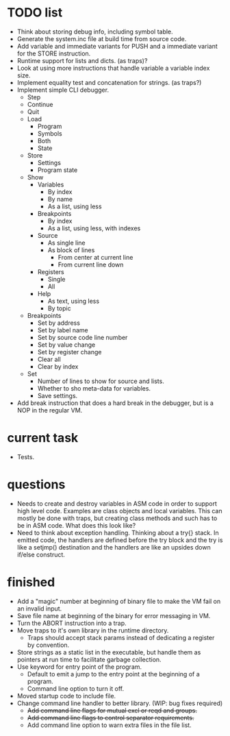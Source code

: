 # TODO list

- Think about storing debug info, including symbol table.
- Generate the system.inc file at build time from source code.
- Add variable and immediate variants for PUSH and a immediate variant for the STORE instruction.
- Runtime support for lists and dicts. (as traps)?
- Look at using more instructions that handle variable a variable index size.
- Implement equality test and concatenation for strings. (as traps?)
- Implement simple CLI debugger.
  - Step
  - Continue
  - Quit
  - Load
    - Program
    - Symbols
    - Both
    - State
  - Store
    - Settings
    - Program state
  - Show
    - Variables
      - By index
      - By name
      - As a list, using less
    - Breakpoints
      - By index
      - As a list, using less, with indexes
    - Source
      - As single line
      - As block of lines
        - From center at current line
        - From current line down
    - Registers
      - Single
      - All
    - Help
      - As text, using less
      - By topic
  - Breakpoints
    - Set by address
    - Set by label name
    - Set by source code line number
    - Set by value change
    - Set by register change
    - Clear all
    - Clear by index
  - Set
    - Number of lines to show for source and lists.
    - Whether to sho meta-data for variables.
    - Save settings.
- Add break instruction that does a hard break in the debugger, but is a NOP in the regular VM.

# current task
- Tests.

# questions
- Needs to create and destroy variables in ASM code in order to support high level code. Examples are class objects and local variables. This can mostly be done with traps, but creating class methods and such has to be in ASM code. What does this look like?
- Need to think about exception handling. Thinking about a try{} stack. In emitted code, the handlers are defined before the try block and the try is like a setjmp() destination and the handlers are like an upsides down if/else construct.

# finished
- Add a "magic" number at beginning of binary file to make the VM fail on an invalid input.
- Save file name at beginning of the binary for error messaging in VM.
- Turn the ABORT instruction into a trap.
- Move traps to it's own library in the runtime directory.
  - Traps should accept stack params instead of dedicating a register by
    convention.
- Store strings as a static list in the executable, but handle them as pointers
  at run time to facilitate garbage collection.
- Use keyword for entry point of the program.
  - Default to emit a jump to the entry point at the beginning of a program.
  - Command line option to turn it off.
- Moved startup code to include file.
- Change command line handler to better library. (WIP: bug fixes required)
  - ~~Add command line flags for mutual excl or reqd and groups.~~
  - ~~Add command line flags to control separator requirements.~~
  - Add command line option to warn extra files in the file list.
